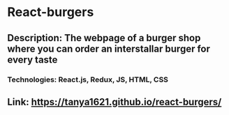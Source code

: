 # React-burgers
## Description: The webpage of a burger shop where you can order an interstallar burger for every taste
### Technologies: React.js, Redux, JS, HTML, CSS

## Link: https://tanya1621.github.io/react-burgers/ 
